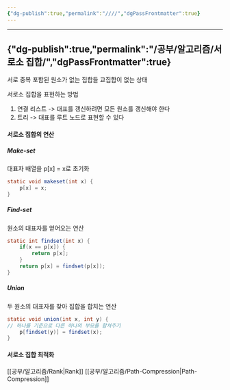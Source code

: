 ```yaml
---
{"dg-publish":true,"permalink":"////","dgPassFrontmatter":true}
---
```



---
{"dg-publish":true,"permalink":"/공부/알고리즘/서로소 집합/","dgPassFrontmatter":true}
---

서로 중복 포함된 원소가 없는 집합들
교집합이 없는 상태

서로소 집합을 표현하는 방법
1. 연결 리스트 -> 대표를 갱신하려면 모든 원소를 갱신해야 한다
2. 트리 -> 대표를 루트 노드로 표현할 수 있다

#### 서로소 집합의 연산
##### Make-set
대표자 배열을 p[x] = x로 초기화
````java
static void makeset(int x) {
    p[x] = x;
}
````

##### Find-set
원소의 대표자를 얻어오는 연산
````java
static int findset(int x) {
	if(x == p[x]) {
		return p[x];
	}
	return p[x] = findset(p[x]);
}
````
##### Union
두 원소의 대표자를 찾아 집합을 합치는 연산
````java
static void union(int x, int y) {
// 하나를 기준으로 다른 하나의 부모를 합쳐주기
	p[findset(y)] = findset(x);
}
````

#### 서로소 집합 최적화

[[공부/알고리즘/Rank\|Rank]]
[[공부/알고리즘/Path-Compression\|Path-Compression]]